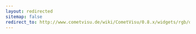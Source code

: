 ```yaml
---
layout: redirected
sitemap: false
redirect_to: http://www.cometvisu.de/wiki/CometVisu/0.8.x/widgets/rgb/de/
---
```


